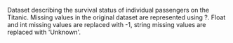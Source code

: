 Dataset describing the survival status of individual passengers on the Titanic.
Missing values in the original dataset are represented using ?. Float and int
missing values are replaced with -1, string missing values are replaced with
'Unknown'.
